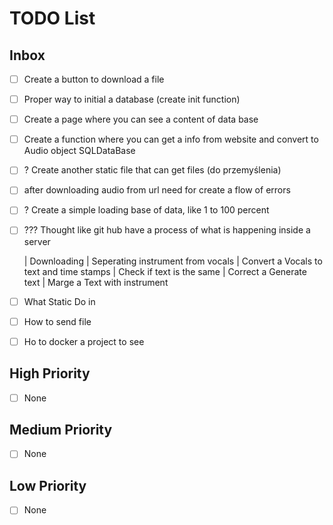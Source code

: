# TODO List

## Inbox
- [ ] Create a button to download a file
- [ ] Proper way to initial a database (create init function)
- [ ] Create a page where you can see a content of data base 
- [ ] Create a function where you can get a info from website and convert to Audio object SQLDataBase
- [ ] ? Create another static file that can get files (do przemyślenia)
- [ ] after downloading audio from url need for create a flow of errors
- [ ] ? Create a simple loading base of data, like 1 to 100 percent 
- [ ] ??? Thought like git hub have a process of what is happening inside a server
    
    | Downloading
    | Seperating instrument from vocals
    | Convert a Vocals to text and time stamps
    |   Check if text is the same 
    |   Correct a Generate text 
    | Marge a Text with instrument 

- [ ] What Static Do in 
- [ ] How to send file
- [ ] Ho to docker a project to see 

## High Priority
- [ ] None

## Medium Priority
- [ ] None

## Low Priority
- [ ] None